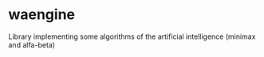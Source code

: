 waengine
========

Library implementing some algorithms of the artificial intelligence (minimax and alfa-beta)
